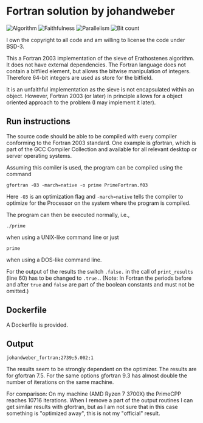 # Fortran solution by johandweber

![Algorithm](https://img.shields.io/badge/Algorithm-base-green)
![Faithfulness](https://img.shields.io/badge/Faithful-no-yellowgreen)
![Parallelism](https://img.shields.io/badge/Parallel-no-green)
![Bit count](https://img.shields.io/badge/Bits-1-green)

I own the copyright to all code and am willing to license the code under BSD-3.

This a Fortran 2003 implementation of the sieve of Erathostenes algorithm.
It does not have external dependencies.
The Fortran language does not contain a bitfiled element, but allows the bitwise manipulation
of integers. Therefore 64-bit integers are used as store for the bitfield.

It is an unfaithful implementation as the sieve is not encapsulated within 
an object. However, Fortran 2003 (or later) in principle allows for a object 
oriented approach to the problem (I may implement it later).


## Run instructions 
The source code should be able to be compiled with every compiler
conforming to the Fortran 2003 standard. 
One example is gfortran, which is part of the GCC Compiler Collection
and available for all relevant desktop or server operating systems.

Assuming this comiler is used, the program can be compiled using the
command 

`gfortran -O3 -march=native -o prime PrimeFortran.f03` 

Here `-O3` is an optimization flag and `-march=native` tells the
compiler to optimize for the Processor on the system where the program is
compiled.

The program can then be executed normally, i.e.,

`./prime` 

when using a UNIX-like command line or just

`prime`

when using a DOS-like command line.


For the output of the results the switch `.false.` in the call of
`print_results` (line 60) has to be changed to `.true.`.
(Note: In Fortran the periods before and after `true` and `false`
are part of the boolean constants and must not be omitted.)

## Dockerfile

A Dockerfile is provided.

## Output 

`johandweber_fortran;2739;5.002;1`

The results seem to be strongly dependent on the optimizer.
The results are for gfortran 7.5. For the same options gfortran 9.3 has almost
double the number of iterations on the same machine.

For comparison: On my machine (AMD Ryzen 7 3700X) the PrimeCPP reaches 10716
iterations. When I remove a part of the output routines I can get similar results
with gfortran, but as I am not sure that in this case something is "optimized away",
this is not my "official" result.

